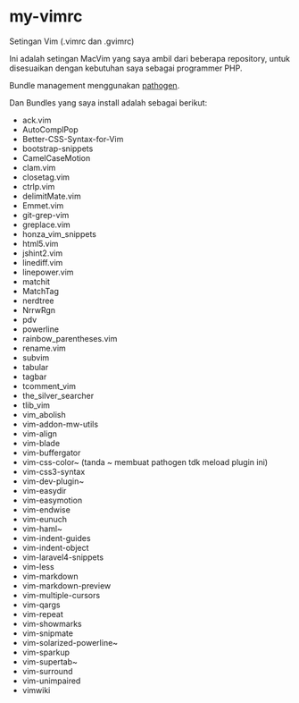 my-vimrc
========

Setingan Vim (.vimrc dan .gvimrc)

Ini adalah setingan MacVim yang saya ambil dari beberapa repository, untuk disesuaikan dengan kebutuhan saya sebagai programmer PHP.

Bundle management menggunakan [pathogen](https://github.com/tpope/vim-pathogen).

Dan Bundles yang saya install adalah sebagai berikut:

- ack.vim
- AutoComplPop
- Better-CSS-Syntax-for-Vim
- bootstrap-snippets
- CamelCaseMotion
- clam.vim
- closetag.vim
- ctrlp.vim
- delimitMate.vim
- Emmet.vim
- git-grep-vim
- greplace.vim
- honza_vim_snippets
- html5.vim
- jshint2.vim
- linediff.vim
- linepower.vim
- matchit
- MatchTag
- nerdtree
- NrrwRgn
- pdv
- powerline
- rainbow_parentheses.vim
- rename.vim
- subvim
- tabular
- tagbar
- tcomment_vim
- the_silver_searcher
- tlib_vim
- vim_abolish
- vim-addon-mw-utils
- vim-align
- vim-blade
- vim-buffergator
- vim-css-color~ (tanda ~ membuat pathogen tdk meload plugin ini)
- vim-css3-syntax
- vim-dev-plugin~
- vim-easydir
- vim-easymotion
- vim-endwise
- vim-eunuch
- vim-haml~
- vim-indent-guides
- vim-indent-object
- vim-laravel4-snippets
- vim-less
- vim-markdown
- vim-markdown-preview
- vim-multiple-cursors
- vim-qargs
- vim-repeat
- vim-showmarks
- vim-snipmate
- vim-solarized-powerline~
- vim-sparkup
- vim-supertab~
- vim-surround
- vim-unimpaired
- vimwiki
